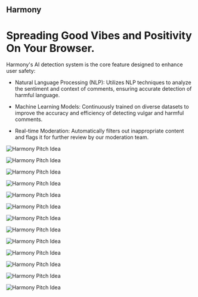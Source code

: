 ## Harmony

# Spreading Good Vibes and Positivity On Your Browser.



 Harmony's AI detection system is the core feature designed to enhance user safety:

* Natural Language Processing (NLP): Utilizes NLP techniques to analyze the sentiment and context of comments, ensuring accurate detection of harmful language.

* Machine Learning Models: Continuously trained on diverse datasets to improve the accuracy and efficiency of detecting vulgar and harmful comments.

* Real-time Moderation: Automatically filters out inappropriate content and flags it for further review by our moderation team.


![Harmony Pitch Idea](/Harmony-PitchDeck/Screenshot%20(2).png)


![Harmony Pitch Idea](/Harmony-PitchDeck/Screenshot%20(3).png)


![Harmony Pitch Idea](/Harmony-PitchDeck/Screenshot%20(4).png)


![Harmony Pitch Idea](/Harmony-PitchDeck/Screenshot%20(5).png)


![Harmony Pitch Idea](/Harmony-PitchDeck/Screenshot%20(6).png)


![Harmony Pitch Idea](/Harmony-PitchDeck/Screenshot%20(7).png)


![Harmony Pitch Idea](/Harmony-PitchDeck/Screenshot%20(8).png)


![Harmony Pitch Idea](/Harmony-PitchDeck/Screenshot%20(9).png)


![Harmony Pitch Idea](/Harmony-PitchDeck/Screenshot%20(10).png)


![Harmony Pitch Idea](/Harmony-PitchDeck/Screenshot%20(11).png)


![Harmony Pitch Idea](/Harmony-PitchDeck/Screenshot%20(12).png)


![Harmony Pitch Idea](/Harmony-PitchDeck/Screenshot%20(13).png)


![Harmony Pitch Idea](/Harmony-PitchDeck/Screenshot%20(14).png)

